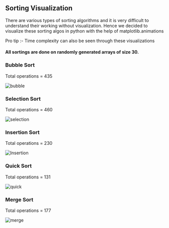 ## Sorting Visualization 

There are various types of sorting algorithms and it is very difficult to understand their working without visualization.
Hence we decided to visualize these sorting algos in python with the help of matplotlib.animations

Pro tip :- Time complexity can also be seen through these visualizations

#### All sortings are done on randomly generated arrays of size 30.

### Bubble Sort
Total operations = 435 

![bubble](https://f.top4top.io/p_1743devrw1.gif)

### Selection Sort
Total operations = 460

![selection](https://g.top4top.io/p_1743jlpcp2.gif)

### Insertion Sort
Total operations = 230

![Insertion](https://h.top4top.io/p_1743xxqrn3.gif)

### Quick Sort
Total operations = 131

![quick](https://i.top4top.io/p_1743rf4xy4.gif)

### Merge Sort
Total operations = 177

![merge](https://j.top4top.io/p_1743bj4815.gif)
